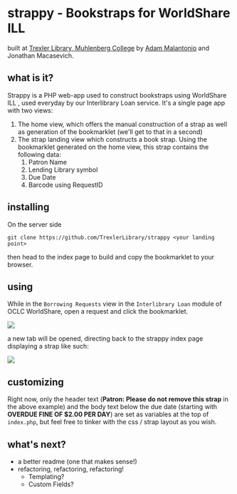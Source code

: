 # strappy - Bookstraps for WorldShare ILL

built at [Trexler Library, Muhlenberg College](http://trexler.muhlenberg.edu) by [Adam Malantonio](https://github.com/malantonio) and Jonathan Macasevich.

## what is it?

Strappy is a PHP web-app used to construct bookstraps using WorldShare ILL , used everyday by our Interlibrary Loan service. It's a single page app with two views:

1. The home view, which offers the manual construction of a strap as well as generation of the bookmarklet (we'll get to that in a second)
2. The strap landing view which constructs a book strap. Using the bookmarklet generated on the home view, this strap contains the following data:
    1. Patron Name
    2. Lending Library symbol
    3. Due Date
    4. Barcode using RequestID

## installing

On the server side

```
git clone https://github.com/TrexlerLibrary/strappy <your landing point>
```

then head to the index page to build and copy the bookmarklet to your browser.

## using
While in the `Borrowing Requests` view in the `Interlibrary Loan` module of OCLC WorldShare, open a request and click the bookmarklet. 

![](http://trexler.muhlenberg.edu/images/strappy/worldshare_ill.png)

a new tab will be opened, directing back to the strappy index page displaying a strap like such:

![](http://trexler.muhlenberg.edu/images/strappy/strap.png)

## customizing
Right now, only the header text (__Patron: Please do not remove this strap__ in the above example) and the body text below the due date (starting with __OVERDUE FINE OF $2.00 PER DAY__) are set as variables at the top of `index.php`, but feel free to tinker with the css / strap layout as you wish.

## what's next?
* a better readme (one that makes sense!)
* refactoring, refactoring, refactoring!
    * Templating?
    * Custom Fields?
